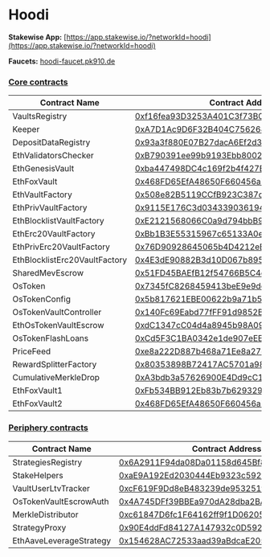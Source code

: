 # Hoodi

**Stakewise App:** [https://app.stakewise.io/?networkId=hoodi](https://app.stakewise.io/?networkId=hoodi)

**Faucets:** [hoodi-faucet.pk910.de](https://hoodi-faucet.pk910.de/)

### [Core contracts](https://github.com/stakewise/v3-core)

| Contract Name                 | Contract Address                                                                                                           |
| ----------------------------- | -------------------------------------------------------------------------------------------------------------------------- |
| VaultsRegistry                | [0xf16fea93D3253A401C3f73B0De890C6586740B25](http://hoodi.etherscan.io/address/0xf16fea93D3253A401C3f73B0De890C6586740B25) |
| Keeper                        | [0xA7D1Ac9D6F32B404C75626874BA56f7654c1dC0f](http://hoodi.etherscan.io/address/0xA7D1Ac9D6F32B404C75626874BA56f7654c1dC0f) |
| DepositDataRegistry           | [0x93a3f880E07B27dacA6Ef2d3C23E77DBd6294487](http://hoodi.etherscan.io/address/0x93a3f880E07B27dacA6Ef2d3C23E77DBd6294487) |
| EthValidatorsChecker          | [0xB790391ee99b9193Ebb80022bf127d24Bac586c4](http://hoodi.etherscan.io/address/0xB790391ee99b9193Ebb80022bf127d24Bac586c4) |
| EthGenesisVault               | [0xba447498DC4c169f2b4f427B2c4D532320457E89](http://hoodi.etherscan.io/address/0xba447498DC4c169f2b4f427B2c4D532320457E89) |
| EthFoxVault                   | [0x468FD65EfA48650F660456a71DC5be32D27D0B46](http://hoodi.etherscan.io/address/0x468FD65EfA48650F660456a71DC5be32D27D0B46) |
| EthVaultFactory               | [0x508e82B5119CCfB923C387d62D2Ae7B56Df79906](http://hoodi.etherscan.io/address/0x508e82B5119CCfB923C387d62D2Ae7B56Df79906) |
| EthPrivVaultFactory           | [0x9115E176C3d034339036194c3EB7014Ef04A2e4b](http://hoodi.etherscan.io/address/0x9115E176C3d034339036194c3EB7014Ef04A2e4b) |
| EthBlocklistVaultFactory      | [0xE2121568066C0a9d794bbB95D0Ade0ebd81cCaf9](http://hoodi.etherscan.io/address/0xE2121568066C0a9d794bbB95D0Ade0ebd81cCaf9) |
| EthErc20VaultFactory          | [0xBb1B3E55315967c65133A0e942d8EA7a992aF6C7](http://hoodi.etherscan.io/address/0xBb1B3E55315967c65133A0e942d8EA7a992aF6C7) |
| EthPrivErc20VaultFactory      | [0x76D90928645065b4D4212eE62ce1ba8f90718f14](http://hoodi.etherscan.io/address/0x76D90928645065b4D4212eE62ce1ba8f90718f14) |
| EthBlocklistErc20VaultFactory | [0x4E3dE90882B3d10D067b8954909D4A4b0Bb390D0](http://hoodi.etherscan.io/address/0x4E3dE90882B3d10D067b8954909D4A4b0Bb390D0) |
| SharedMevEscrow               | [0x51FD45BAEfB12f54766B5C4d639b360Ea50063bd](http://hoodi.etherscan.io/address/0x51FD45BAEfB12f54766B5C4d639b360Ea50063bd) |
| OsToken                       | [0x7345fC8268459413beE9e9dd327f31283C65Ee7e](http://hoodi.etherscan.io/address/0x7345fC8268459413beE9e9dd327f31283C65Ee7e) |
| OsTokenConfig                 | [0x5b817621EBE00622b9a71b53c942b392751c8197](http://hoodi.etherscan.io/address/0x5b817621EBE00622b9a71b53c942b392751c8197) |
| OsTokenVaultController        | [0x140Fc69Eabd77fFF91d9852B612B2323256f7Ac1](http://hoodi.etherscan.io/address/0x140Fc69Eabd77fFF91d9852B612B2323256f7Ac1) |
| EthOsTokenVaultEscrow         | [0xdC1347cC04d4a8945b98A09C3c5585286bbA5C2B](http://hoodi.etherscan.io/address/0xdC1347cC04d4a8945b98A09C3c5585286bbA5C2B) |
| OsTokenFlashLoans             | [0xCd5F3C1BA0342e1de907eEE09aeC52183ef5D99e](http://hoodi.etherscan.io/address/0xCd5F3C1BA0342e1de907eEE09aeC52183ef5D99e) |
| PriceFeed                     | [0xe8a222D887b468a71Ee8a27df4fa3b886A4B7BA1](http://hoodi.etherscan.io/address/0xe8a222D887b468a71Ee8a27df4fa3b886A4B7BA1) |
| RewardSplitterFactory         | [0x80353898B72417AC5701a9809A9eF63F691BdE86](http://hoodi.etherscan.io/address/0x80353898B72417AC5701a9809A9eF63F691BdE86) |
| CumulativeMerkleDrop          | [0xA3bdb3a57626900E4Dd9cC1C2c07bA60F4A44Fbc](http://hoodi.etherscan.io/address/0xA3bdb3a57626900E4Dd9cC1C2c07bA60F4A44Fbc) |
| EthFoxVault1                  | [0xFb534BB912Eb83b7b629329195b8DF798Ea325b2](http://hoodi.etherscan.io/address/0xFb534BB912Eb83b7b629329195b8DF798Ea325b2) |
| EthFoxVault2                  | [0x468FD65EfA48650F660456a71DC5be32D27D0B46](http://hoodi.etherscan.io/address/0x468FD65EfA48650F660456a71DC5be32D27D0B46) |

### [Periphery contracts](https://github.com/stakewise/v3-periphery/)

| Contract Name           | Contract Address                                                                                                           |
| ----------------------- | -------------------------------------------------------------------------------------------------------------------------- |
| StrategiesRegistry      | [0x6A2911F94da08Da01158d645Bf85152b338E015D](http://hoodi.etherscan.io/address/0x6A2911F94da08Da01158d645Bf85152b338E015D) |
| StakeHelpers            | [0xaE9A192Ed2030444Eb9323c592f1B85801EA0eC3](http://hoodi.etherscan.io/address/0xaE9A192Ed2030444Eb9323c592f1B85801EA0eC3) |
| VaultUserLtvTracker     | [0xcF619F9Dd8eB483239de953251fd13cB0F977c6C](http://hoodi.etherscan.io/address/0xcF619F9Dd8eB483239de953251fd13cB0F977c6C) |
| OsTokenVaultEscrowAuth  | [0x4A745DFf39BBEa970dA28dba2BA94dB81938aC39](http://hoodi.etherscan.io/address/0x4A745DFf39BBEa970dA28dba2BA94dB81938aC39) |
| MerkleDistributor       | [0xc61847D6fc1F64162ff9f1D06205d9C4cDb2F239](http://hoodi.etherscan.io/address/0xc61847D6fc1F64162ff9f1D06205d9C4cDb2F239) |
| StrategyProxy           | [0x90E4ddFd84127A147932c0D5926b26E5e28A1404](http://hoodi.etherscan.io/address/0x90E4ddFd84127A147932c0D5926b26E5e28A1404) |
| EthAaveLeverageStrategy | [0x154628AC72533aad39aBdcaE2055Dced0b4Eef4D](http://hoodi.etherscan.io/address/0x154628AC72533aad39aBdcaE2055Dced0b4Eef4D) |
